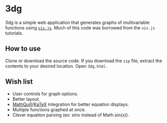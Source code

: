 # 3dg
3dg is a simple web application that generates graphs of multivariable functions using [`vis.js`](http://visjs.org/). Much of this code was borrowed from the `vis.js` tutorials. 

## How to use
Clone or download the source code. If you download the `zip` file, extract the contents to your desired location. Open `3dg.html`. 

## Wish list
- User controls for graph options.
- Better layout.
- [MathQuill](https://github.com/mathquill/mathquill)/[KaTeX](https://github.com/Khan/KaTeX) integration for better equation displays. 
- Multiple functions graphed at once. 
- Clever equation parsing (ex: sinx instead of Math.sin(x)). 
